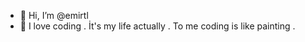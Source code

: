 - 👋 Hi, I’m @emirtl
- 👀 I love coding . İt's my life actually . To me coding is like painting . 



<!---
emirtl/emirtl is a ✨ special ✨ repository because its `README.md` (this file) appears on your GitHub profile.
You can click the Preview link to take a look at your changes.
--->
